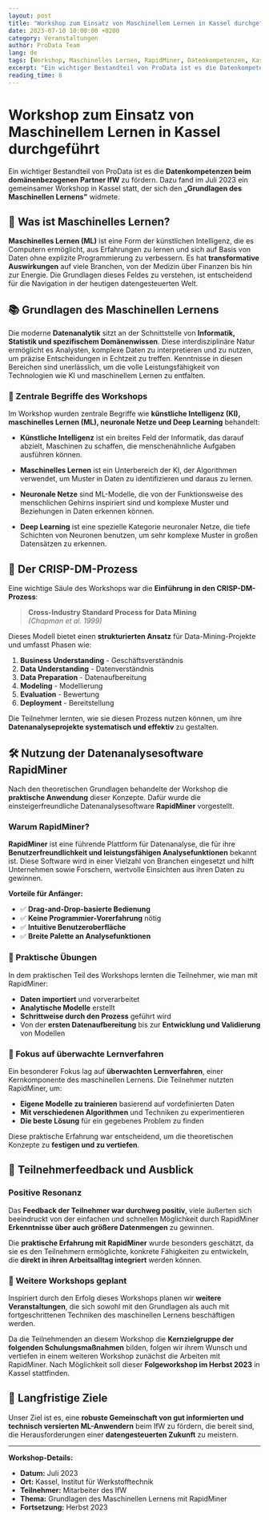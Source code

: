 ```yaml
---
layout: post
title: "Workshop zum Einsatz von Maschinellem Lernen in Kassel durchgeführt"
date: 2023-07-10 10:00:00 +0200
category: Veranstaltungen
author: ProData Team
lang: de
tags: [Workshop, Maschinelles Lernen, RapidMiner, Datenkompetenzen, Kassel]
excerpt: "Ein wichtiger Bestandteil von ProData ist es die Datenkompetenzen beim domänenbezogenen Partner IfW zu fördern. Dazu fand im Juli 2023 ein gemeinsamer Workshop in Kassel statt, der sich den Grundlagen des Maschinellen Lernens widmete."
reading_time: 8
---
```


# Workshop zum Einsatz von Maschinellem Lernen in Kassel durchgeführt

Ein wichtiger Bestandteil von ProData ist es die **Datenkompetenzen beim domänenbezogenen Partner IfW** zu fördern. Dazu fand im Juli 2023 ein gemeinsamer Workshop in Kassel statt, der sich den **„Grundlagen des Maschinellen Lernens"** widmete.

## 🤖 Was ist Maschinelles Lernen?

**Maschinelles Lernen (ML)** ist eine Form der künstlichen Intelligenz, die es Computern ermöglicht, aus Erfahrungen zu lernen und sich auf Basis von Daten ohne explizite Programmierung zu verbessern. Es hat **transformative Auswirkungen** auf viele Branchen, von der Medizin über Finanzen bis hin zur Energie. Die Grundlagen dieses Feldes zu verstehen, ist entscheidend für die Navigation in der heutigen datengesteuerten Welt.

## 📚 Grundlagen des Maschinellen Lernens

Die moderne **Datenanalytik** sitzt an der Schnittstelle von **Informatik, Statistik und spezifischem Domänenwissen**. Diese interdisziplinäre Natur ermöglicht es Analysten, komplexe Daten zu interpretieren und zu nutzen, um präzise Entscheidungen in Echtzeit zu treffen. Kenntnisse in diesen Bereichen sind unerlässlich, um die volle Leistungsfähigkeit von Technologien wie KI und maschinellem Lernen zu entfalten.

### 🧠 Zentrale Begriffe des Workshops

Im Workshop wurden zentrale Begriffe wie **künstliche Intelligenz (KI), maschinelles Lernen (ML), neuronale Netze und Deep Learning** behandelt:

- **Künstliche Intelligenz** ist ein breites Feld der Informatik, das darauf abzielt, Maschinen zu schaffen, die menschenähnliche Aufgaben ausführen können.

- **Maschinelles Lernen** ist ein Unterbereich der KI, der Algorithmen verwendet, um Muster in Daten zu identifizieren und daraus zu lernen.

- **Neuronale Netze** sind ML-Modelle, die von der Funktionsweise des menschlichen Gehirns inspiriert sind und komplexe Muster und Beziehungen in Daten erkennen können.

- **Deep Learning** ist eine spezielle Kategorie neuronaler Netze, die tiefe Schichten von Neuronen benutzen, um sehr komplexe Muster in großen Datensätzen zu erkennen.

## 🔄 Der CRISP-DM-Prozess

Eine wichtige Säule des Workshops war die **Einführung in den CRISP-DM-Prozess**:

> **Cross-Industry Standard Process for Data Mining**  
> *(Chapman et al. 1999)*

Dieses Modell bietet einen **strukturierten Ansatz** für Data-Mining-Projekte und umfasst Phasen wie:

1. **Business Understanding** - Geschäftsverständnis
2. **Data Understanding** - Datenverständnis  
3. **Data Preparation** - Datenaufbereitung
4. **Modeling** - Modellierung
5. **Evaluation** - Bewertung
6. **Deployment** - Bereitstellung

Die Teilnehmer lernten, wie sie diesen Prozess nutzen können, um ihre **Datenanalyseprojekte systematisch und effektiv** zu gestalten.

## 🛠️ Nutzung der Datenanalysesoftware RapidMiner

Nach den theoretischen Grundlagen behandelte der Workshop die **praktische Anwendung** dieser Konzepte. Dafür wurde die einsteigerfreundliche Datenanalysesoftware **RapidMiner** vorgestellt.

### Warum RapidMiner?

**RapidMiner** ist eine führende Plattform für Datenanalyse, die für ihre **Benutzerfreundlichkeit und leistungsfähigen Analysefunktionen** bekannt ist. Diese Software wird in einer Vielzahl von Branchen eingesetzt und hilft Unternehmen sowie Forschern, wertvolle Einsichten aus ihren Daten zu gewinnen.

**Vorteile für Anfänger:**
- ✅ **Drag-and-Drop-basierte Bedienung**
- ✅ **Keine Programmier-Vorerfahrung** nötig
- ✅ **Intuitive Benutzeroberfläche**
- ✅ **Breite Palette an Analysefunktionen**

### 🎯 Praktische Übungen

In dem praktischen Teil des Workshops lernten die Teilnehmer, wie man mit RapidMiner:

- **Daten importiert** und vorverarbeitet
- **Analytische Modelle** erstellt
- **Schrittweise durch den Prozess** geführt wird
- Von der **ersten Datenaufbereitung** bis zur **Entwicklung und Validierung** von Modellen

### 🔬 Fokus auf überwachte Lernverfahren

Ein besonderer Fokus lag auf **überwachten Lernverfahren**, einer Kernkomponente des maschinellen Lernens. Die Teilnehmer nutzten RapidMiner, um:

- **Eigene Modelle zu trainieren** basierend auf vordefinierten Daten
- **Mit verschiedenen Algorithmen** und Techniken zu experimentieren
- **Die beste Lösung** für ein gegebenes Problem zu finden

Diese praktische Erfahrung war entscheidend, um die theoretischen Konzepte zu **festigen und zu vertiefen**.

## 💬 Teilnehmerfeedback und Ausblick

### Positive Resonanz

Das **Feedback der Teilnehmer war durchweg positiv**, viele äußerten sich beeindruckt von der einfachen und schnellen Möglichkeit durch RapidMiner **Erkenntnisse über auch größere Datenmengen** zu gewinnen. 

Die **praktische Erfahrung mit RapidMiner** wurde besonders geschätzt, da sie es den Teilnehmern ermöglichte, konkrete Fähigkeiten zu entwickeln, die **direkt in ihren Arbeitsalltag integriert** werden können.

### 🚀 Weitere Workshops geplant

Inspiriert durch den Erfolg dieses Workshops planen wir **weitere Veranstaltungen**, die sich sowohl mit den Grundlagen als auch mit fortgeschrittenen Techniken des maschinellen Lernens beschäftigen werden. 

Da die Teilnehmenden an diesem Workshop die **Kernzielgruppe der folgenden Schulungsmaßnahmen** bilden, folgen wir ihrem Wunsch und vertiefen in einem weiteren Workshop zunächst die Arbeiten mit RapidMiner. Nach Möglichkeit soll dieser **Folgeworkshop im Herbst 2023** in Kassel stattfinden.

## 🎯 Langfristige Ziele

Unser Ziel ist es, eine **robuste Gemeinschaft von gut informierten und technisch versierten ML-Anwendern** beim IfW zu fördern, die bereit sind, die Herausforderungen einer **datengesteuerten Zukunft** zu meistern.

---

**Workshop-Details:**
- **Datum:** Juli 2023
- **Ort:** Kassel, Institut für Werkstofftechnik
- **Teilnehmer:** Mitarbeiter des IfW
- **Thema:** Grundlagen des Maschinellen Lernens mit RapidMiner
- **Fortsetzung:** Herbst 2023